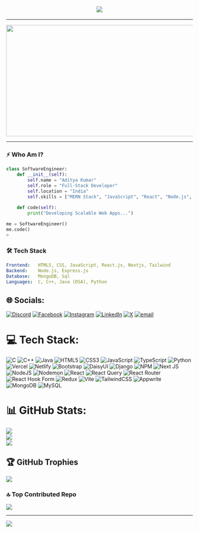 <h1 align="center">
  <img src="https://readme-typing-svg.herokuapp.com?font=Fira+Code&duration=2000&pause=500&color=00FF00&center=true&vCenter=true&width=500&lines=Hello+World!+%F0%9F%92%BB;I'm+Aditya+Kumar+%F0%9F%A7%AA;Full-Stack+Developer;MERN+Stack+Enthusiast;Open-Source+Contributor+%E2%9C%A8" />
</h1>

---

<p align="center">
  <img src="https://c.tenor.com/2uyENRmiUt0AAAAC/coding.gif" width="600" height="300">
</p>

---

### ⚡ **Who Am I?**
```python
class SoftwareEngineer:
    def __init__(self):
        self.name = "Aditya Kumar"
        self.role = "Full-Stack Developer"
        self.location = "India"
        self.skills = ["MERN Stack", "JavaScript", "React", "Node.js", "MongoDB", "C++", "Java", "coder]
    
    def code(self):
        print("Developing Scalable Web Apps...")

me = SoftwareEngineer()
me.code()
>

```

### 🛠 **Tech Stack**
```yaml
Frontend:   HTML5, CSS, JavaScript, React.js, Nextjs, Tailwind
Backend:    Node.js, Express.js
Database:   MongoDB, Sql
Languages:  C, C++, Java (DSA), Python

```


## 🌐 Socials:
[![Discord](https://img.shields.io/badge/Discord-%237289DA.svg?logo=discord&logoColor=white)](https://discord.gg/adityakumar_03176) [![Facebook](https://img.shields.io/badge/Facebook-%231877F2.svg?logo=Facebook&logoColor=white)](https://facebook.com/https://www.facebook.com/profile.php?id=100093042831514) [![Instagram](https://img.shields.io/badge/Instagram-%23E4405F.svg?logo=Instagram&logoColor=white)](https://instagram.com/adii.24_) [![LinkedIn](https://img.shields.io/badge/LinkedIn-%230077B5.svg?logo=linkedin&logoColor=white)](https://linkedin.com/in/https://www.linkedin.com/in/deepak-kumar-a6721a220) [![X](https://img.shields.io/badge/X-black.svg?logo=X&logoColor=white)](https://x.com/adityadevraj699) [![email](https://img.shields.io/badge/Email-D14836?logo=gmail&logoColor=white)](mailto:aditya.kumar1.cs.2022@mitmeerut.ac.in) 

# 💻 Tech Stack:
![C](https://img.shields.io/badge/c-%2300599C.svg?style=for-the-badge&logo=c&logoColor=white) ![C++](https://img.shields.io/badge/c++-%2300599C.svg?style=for-the-badge&logo=c%2B%2B&logoColor=white) ![Java](https://img.shields.io/badge/java-%23ED8B00.svg?style=for-the-badge&logo=openjdk&logoColor=white) ![HTML5](https://img.shields.io/badge/html5-%23E34F26.svg?style=for-the-badge&logo=html5&logoColor=white) ![CSS3](https://img.shields.io/badge/css3-%231572B6.svg?style=for-the-badge&logo=css3&logoColor=white) ![JavaScript](https://img.shields.io/badge/javascript-%23323330.svg?style=for-the-badge&logo=javascript&logoColor=%23F7DF1E) ![TypeScript](https://img.shields.io/badge/typescript-%23007ACC.svg?style=for-the-badge&logo=typescript&logoColor=white) ![Python](https://img.shields.io/badge/python-3670A0?style=for-the-badge&logo=python&logoColor=ffdd54) ![Vercel](https://img.shields.io/badge/vercel-%23000000.svg?style=for-the-badge&logo=vercel&logoColor=white) ![Netlify](https://img.shields.io/badge/netlify-%23000000.svg?style=for-the-badge&logo=netlify&logoColor=#00C7B7) ![Bootstrap](https://img.shields.io/badge/bootstrap-%238511FA.svg?style=for-the-badge&logo=bootstrap&logoColor=white) ![DaisyUI](https://img.shields.io/badge/daisyui-5A0EF8?style=for-the-badge&logo=daisyui&logoColor=white) ![Django](https://img.shields.io/badge/django-%23092E20.svg?style=for-the-badge&logo=django&logoColor=white) ![NPM](https://img.shields.io/badge/NPM-%23CB3837.svg?style=for-the-badge&logo=npm&logoColor=white) ![Next JS](https://img.shields.io/badge/Next-black?style=for-the-badge&logo=next.js&logoColor=white) ![NodeJS](https://img.shields.io/badge/node.js-6DA55F?style=for-the-badge&logo=node.js&logoColor=white) ![Nodemon](https://img.shields.io/badge/NODEMON-%23323330.svg?style=for-the-badge&logo=nodemon&logoColor=%BBDEAD) ![React](https://img.shields.io/badge/react-%2320232a.svg?style=for-the-badge&logo=react&logoColor=%2361DAFB) ![React Query](https://img.shields.io/badge/-React%20Query-FF4154?style=for-the-badge&logo=react%20query&logoColor=white) ![React Router](https://img.shields.io/badge/React_Router-CA4245?style=for-the-badge&logo=react-router&logoColor=white) ![React Hook Form](https://img.shields.io/badge/React%20Hook%20Form-%23EC5990.svg?style=for-the-badge&logo=reacthookform&logoColor=white) ![Redux](https://img.shields.io/badge/redux-%23593d88.svg?style=for-the-badge&logo=redux&logoColor=white) ![Vite](https://img.shields.io/badge/vite-%23646CFF.svg?style=for-the-badge&logo=vite&logoColor=white) ![TailwindCSS](https://img.shields.io/badge/tailwindcss-%2338B2AC.svg?style=for-the-badge&logo=tailwind-css&logoColor=white) ![Appwrite](https://img.shields.io/badge/Appwrite-%23FD366E.svg?style=for-the-badge&logo=appwrite&logoColor=white) ![MongoDB](https://img.shields.io/badge/MongoDB-%234ea94b.svg?style=for-the-badge&logo=mongodb&logoColor=white) ![MySQL](https://img.shields.io/badge/mysql-4479A1.svg?style=for-the-badge&logo=mysql&logoColor=white)
# 📊 GitHub Stats:
![](https://github-readme-stats.vercel.app/api?username=adityadevraj699&theme=shadow_blue&hide_border=false&include_all_commits=false&count_private=false)<br/>
![](https://github-readme-streak-stats.herokuapp.com/?user=adityadevraj699&theme=shadow_blue&hide_border=false)<br/>
![](https://github-readme-stats.vercel.app/api/top-langs/?username=adityadevraj699&theme=shadow_blue&hide_border=false&include_all_commits=false&count_private=false&layout=compact)

## 🏆 GitHub Trophies
![](https://github-profile-trophy.vercel.app/?username=adityadevraj699&theme=shadow_blue&no-frame=false&no-bg=true&margin-w=4)



### 🔝 Top Contributed Repo
![](https://github-contributor-stats.vercel.app/api?username=adityadevraj699&limit=5&theme=dark&combine_all_yearly_contributions=true)

---
[![](https://visitcount.itsvg.in/api?id=adityadevraj699&icon=0&color=0)](https://visitcount.itsvg.in)

<!-- Proudly created with GPRM ( https://gprm.itsvg.in ) -->
